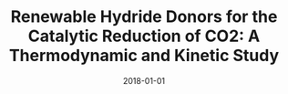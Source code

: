 ---
title: "Renewable Hydride Donors for the Catalytic Reduction of CO2: A Thermodynamic and Kinetic Study"
collection: publications
category: manuscripts
permalink: /publication/2018-01-01-renewable-hydride-donors
excerpt: 'A detailed thermodynamic and kinetic analysis of renewable organic hydride donors for the purpose of catalytically reducing carbon dioxide.'
date: 2018-01-01
venue: 'The Journal of Physical Chemistry B'
paperurl: '#'
citation: 'Alherz, A., Lim, C. H., Kuo, Y. C., Lehman, P., Cha, J., Hynes, J. T., & Musgrave, C. B. (2018). &quot;Renewable Hydride Donors for the Catalytic Reduction of CO2: A Thermodynamic and Kinetic Study.&quot; <i>The Journal of Physical Chemistry B</i>.'
---